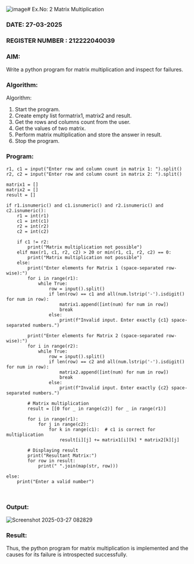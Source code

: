 ![image](https://github.com/user-attachments/assets/1de47229-9b6e-4c92-93bd-0108328b3753)# Ex.No: 2   Matrix Multiplication 

### DATE: 27-03-2025                                                                      
### REGISTER NUMBER : 212222040039

### AIM: 
Write a python program for matrix multiplication and inspect for failures.
 
### Algorithm:

Algorithm:
1. Start the program.
2. Create empty list formatrix1, matrix2 and result.
3. Get the rows and columns count from the user.
4. Get the values of two matrix.
5. Perform matrix multiplication and store the answer in result.
6. Stop the program.
### Program:
```
r1, c1 = input("Enter row and column count in matrix 1: ").split()
r2, c2 = input("Enter row and column count in matrix 2: ").split()

matrix1 = []
matrix2 = []
result = []

if r1.isnumeric() and c1.isnumeric() and r2.isnumeric() and c2.isnumeric():
    r1 = int(r1)
    c1 = int(c1)
    r2 = int(r2)
    c2 = int(c2)

    if c1 != r2:
        print("Matrix multiplication not possible")
    elif max(r1, c1, r2, c2) > 20 or min(r1, c1, r2, c2) == 0:
        print("Matrix multiplication not possible")
    else:
        print("Enter elements for Matrix 1 (space-separated row-wise):")
        for i in range(r1):
            while True:
                row = input().split()
                if len(row) == c1 and all(num.lstrip('-').isdigit() for num in row):
                    matrix1.append([int(num) for num in row])
                    break
                else:
                    print(f"Invalid input. Enter exactly {c1} space-separated numbers.")

        print("Enter elements for Matrix 2 (space-separated row-wise):")
        for i in range(r2):
            while True:
                row = input().split()
                if len(row) == c2 and all(num.lstrip('-').isdigit() for num in row):
                    matrix2.append([int(num) for num in row])
                    break
                else:
                    print(f"Invalid input. Enter exactly {c2} space-separated numbers.")

        # Matrix multiplication
        result = [[0 for _ in range(c2)] for _ in range(r1)]

        for i in range(r1):
            for j in range(c2):
                for k in range(c1):  # c1 is correct for multiplication
                    result[i][j] += matrix1[i][k] * matrix2[k][j]

        # Displaying result
        print("Resultant Matrix:")
        for row in result:
            print(" ".join(map(str, row)))

else:
    print("Enter a valid number")



```










### Output:
![Screenshot 2025-03-27 082829](https://github.com/user-attachments/assets/15373933-0b91-4e68-b847-5257357b1e51)






### Result:
Thus, the python program for matrix multiplication is implemented and the causes for its failure is introspected successfully.

